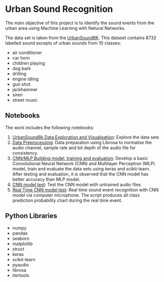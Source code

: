 # Urban Sound Recognition

The main objective of this project is to identify the sound events from the urban area using Machine Learning with Netural Networks. 

The data set is taken from the [UrbanSound8K](https://urbansounddataset.weebly.com/urbansound8k.html). This dataset contains 8732 labelled sound excepts of urban sounds from 10 classes:
- air conditioner
- car horn
- children playing
- dog bark
- drilling
- engine idling
- gun shot
- jackhammer
- siren
- street music

## Notebooks
The work includes the following notebooks:
1. [UrbanSound8k Data Exploration and Visualisation](https://github.com/yvien226/Useful-Python-Scripts/blob/master/Deep%20Learning/Urban%20Sound%20Recognition/1.UrbanSound8K%20Data%20Exploration%20and%20Visualisation.ipynb): Explore the data sets 
2. [Data Preprocessing](https://github.com/yvien226/Useful-Python-Scripts/blob/master/Deep%20Learning/Urban%20Sound%20Recognition/2.%20Data%20Preprocessing.ipynb): Data preparation using Librosa to normalise the audio channel, sample rate and bit depth of the audio file for consistency. 
3. [CNN/MLP Building model, training and evaluation](https://github.com/yvien226/Useful-Python-Scripts/blob/master/Deep%20Learning/Urban%20Sound%20Recognition/3.%20CNN_Building%20model%2C%20training%20and%20evaluation.ipynb): Develop a basic Convolutional Neural Network (CNN) and Multilayer Perceptron (MLP) model, train and evaluate the data sets using keras and scikit-learn. After testing and evaluation, it is observed that the CNN model has better accuracy than MLP model.
4. [CNN model test](https://github.com/yvien226/Useful-Python-Scripts/blob/master/Deep%20Learning/Urban%20Sound%20Recognition/4.CNN_model_test.ipynb): Test the CNN model with untrained audio files
5. [Real Time CNN model test](https://github.com/yvien226/Useful-Python-Scripts/blob/master/Deep%20Learning/Urban%20Sound%20Recognition/5-Real_Time.CNN_model_test.ipynb): Real time sound event recognition with CNN model via computer microphone. The script produces all class prediction probability chart during the real time event.



## Python Libraries
- numpy
- pandas
- seaborn
- matplotlib
- struct
- keras
- scikit-learn
- pyaudio
- librosa
- itertools
